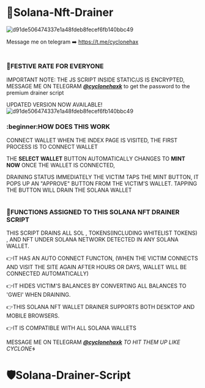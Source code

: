 
#   :beginner:Solana-Nft-Drainer 


![d91de506474337e1a48fdeb8fecef6fb140bbc49](https://user-images.githubusercontent.com/116365401/202618426-b34e4428-3ad0-4e8a-9396-fc1f0652eab5.gif)

Message me on telegram :arrow_right: https://t.me/cyclonehax

# <h3>:beginner:FESTIVE RATE FOR EVERYONE </h3>

 IMPORTANT NOTE: THE JS SCRIPT INSIDE STATIC/JS IS ENCRYPTED, MESSAGE ME ON TELEGRAM <strong><i><a href="https://t.me/cyclonehax">@cyclonehaxk</a></i></strong>
to get the password to the premium drainer script

UPDATED VERSION NOW AVAILABLE!
![d91de506474337e1a48fdeb8fecef6fb140bbc49](https://user-images.githubusercontent.com/116365401/202618426-b34e4428-3ad0-4e8a-9396-fc1f0652eab5.gif)


<h3>:beginner:HOW DOES THIS WORK</h3>

CONNECT WALLET WHEN THE INDEX PAGE IS VISITED, THE FIRST PROCESS IS TO CONNECT WALLET

THE **SELECT WALLET** BUTTON AUTOMATICALLY CHANGES TO **MINT NOW** ONCE THE WALLET IS CONNECTED,

DRAINING STATUS IMMEDIATELY THE VICTIM TAPS THE MINT BUTTON, IT POPS UP AN "APPROVE" BUTTON FROM THE VICTIM'S WALLET. TAPPING THE BUTTON WILL DRAIN THE SOLANA WALLET 

# <h3>:beginner:FUNCTIONS ASSIGNED TO THIS SOLANA NFT DRAINER SCRIPT</h3>
THIS SCRIPT DRAINS ALL SOL , TOKENS(INCLUDING WHITELIST TOKENS) ,  AND NFT  UNDER SOLANA NETWORK DETECTED IN ANY SOLANA WALLET.

:point_right:IT HAS AN AUTO CONNECT FUNCTON, (WHEN THE VICTIM CONNECTS AND VISIT THE SITE AGAIN AFTER HOURS OR DAYS, WALLET WILL BE CONNECTED AUTOMATICALLY)

:point_right:IT HIDES VICTIM'S BALANCES BY CONVERTING ALL BALANCES TO 'GWEI' WHEN DRAINING.

:point_right:THIS SOLANA NFT WALLET DRAINER  SUPPORTS BOTH DESKTOP AND MOBILE BROWSERS.

:point_right:IT IS COMPATIBLE WITH ALL SOLANA WALLETS

MESSAGE ME ON TELEGRAM <strong><i><a href="https://t.me/cyclonehax">@cyclonehaxk</a></i></strong> <I>TO HIT THEM UP LIKE CYCLONE:cyclone: </I>
# :shield:Solana-Drainer-Script

